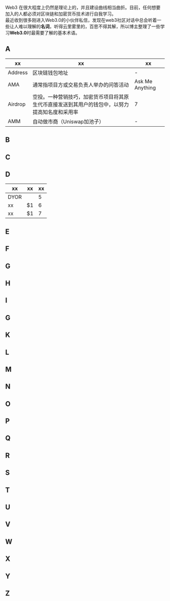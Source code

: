 Web3 在很大程度上仍然是理论上的，并且建设曲线相当曲折。目前，任何想要加入的人都必须对区块链和加密货币技术进行自我学习。  
最近收到很多刚进入Web3.0的小伙伴私信，发现在web3社区对话中总会听着一些让人难以理解的**名词**，听得云里雾里的，百思不得其解，所以博主整理了一些学习**Web3.0**时最需要了解的基本术语。
## A
xx | xx |  xx  
-|-|-
Address | 区块链钱包地址 | - |
AMA | 通常指项目方或交易负责人举办的问答活动 | Ask Me Anything |
Airdrop | 空投。一种营销技巧，加密货币项目将其原生代币直接发送到其用户的钱包中，以努力提高知名度和采用率 | 7 |
AMM|自动做市商（Uniswap加池子）|-|

## B
## C
## D
xx | xx |  xx  
-|-|-
DYOR |  | 5 |
xx | $1 | 6 |
xx | $1 | 7 |
## E
## F
## G
## H
## I
## G
## K
## L
## M
## N
## O
## P
## Q
## R
## S
## T
## U
## V
## W
## X
## Y
## Z
